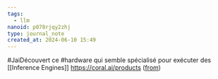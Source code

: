 ```yaml
---
tags:
  - llm
nanoid: p078rjqy2zhj
type: journal_note
created_at: 2024-06-10 15:49
---
```

#JaiDécouvert ce #hardware qui semble spécialisé pour exécuter des [[Inference Engines]] https://coral.ai/products ([from](https://old.reddit.com/r/LocalLLaMA/comments/12o96hf/has_anyone_used_llama_with_a_tpu_instead_of_gpu/))
